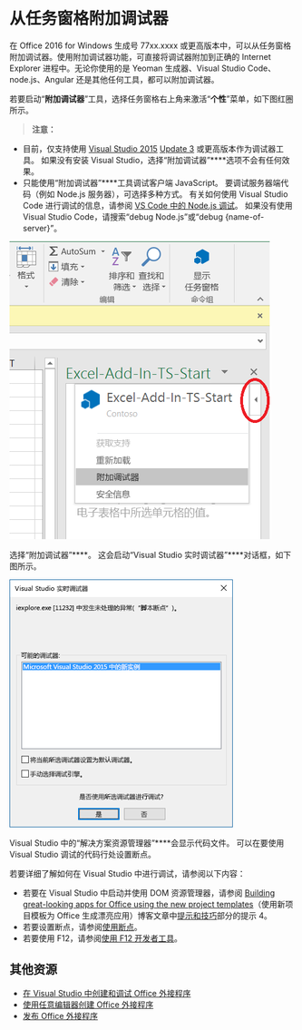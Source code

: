 # <a name="attach-a-debugger-from-the-task-pane"></a>从任务窗格附加调试器

在 Office 2016 for Windows 生成号 77xx.xxxx 或更高版本中，可以从任务窗格附加调试器。使用附加调试器功能，可直接将调试器附加到正确的 Internet Explorer 进程中。无论你使用的是 Yeoman 生成器、Visual Studio Code、node.js、Angular 还是其他任何工具，都可以附加调试器。 

若要启动“**附加调试器**”工具，选择任务窗格右上角来激活“**个性**”菜单，如下图红圈所示。   

 >  **注意：**  
   - 目前，仅支持使用 [Visual Studio 2015](https://www.visualstudio.com/downloads/) [Update 3](https://msdn.microsoft.com/en-us/library/mt752379.aspx) 或更高版本作为调试器工具。 如果没有安装 Visual Studio，选择“附加调试器”****选项不会有任何效果。   
   - 只能使用“附加调试器”****工具调试客户端 JavaScript。 要调试服务器端代码（例如 Node.js 服务器），可选择多种方式。 有关如何使用 Visual Studio Code 进行调试的信息，请参阅 [VS Code 中的 Node.js 调试](https://code.visualstudio.com/docs/nodejs/nodejs-debugging)。 如果没有使用 Visual Studio Code，请搜索“debug Node.js”或“debug {name-of-server}”。

![“附加调试器”菜单的屏幕截图](../images/attach-debugger.png)

选择“附加调试器”****。 这会启动“Visual Studio 实时调试器”****对话框，如下图所示。 

![“Visual Studio JIT 调试器”对话框的屏幕截图](../images/visual-studio-debugger.png)

Visual Studio 中的“解决方案资源管理器”****会显示代码文件。   可以在要使用 Visual Studio 调试的代码行处设置断点。

若要详细了解如何在 Visual Studio 中进行调试，请参阅以下内容：

-   若要在 Visual Studio 中启动并使用 DOM 资源管理器，请参阅 [Building great-looking apps for Office using the new project templates](https://blogs.msdn.microsoft.com/officeapps/2013/04/16/building-great-looking-apps-for-office-using-the-new-project-templates)（使用新项目模板为 Office 生成漂亮应用）博客文章中[提示和技巧](https://blogs.msdn.microsoft.com/officeapps/2013/04/16/building-great-looking-apps-for-office-using-the-new-project-templates/#tips_tricks)部分的提示 4。
-   若要设置断点，请参阅[使用断点](https://msdn.microsoft.com/en-US/library/5557y8b4.aspx)。
-   若要使用 F12，请参阅[使用 F12 开发者工具](https://msdn.microsoft.com/en-us/library/bg182326(v=vs.85).aspx)。

## <a name="additional-resources"></a>其他资源

- [在 Visual Studio 中创建和调试 Office 外接程序](../../docs/get-started/create-and-debug-office-add-ins-in-visual-studio.md)
- [使用任意编辑器创建 Office 外接程序](../../docs/get-started/create-an-office-add-in-using-any-editor.md)
- [发布 Office 外接程序](../publish/publish.md)
